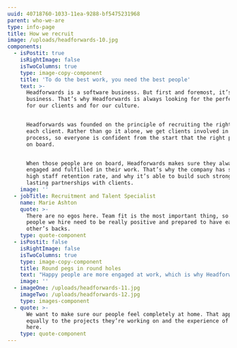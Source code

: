 ```yaml
---
uuid: 40718760-1033-11ea-9288-bf5475231968
parent: who-we-are
type: info-page
title: How we recruit
image: /uploads/headforwards-10.jpg
components:
  - isPostit: true
    isRightImage: false
    isTwoColumns: true
    type: image-copy-component
    title: 'To do the best work, you need the best people'
    text: >-
      Headforwards is a software business. But first and foremost, it’s a people
      business. That’s why Headforwards is always looking for the perfect fit –
      for our clients and for our culture.


      Headforwards was founded on the principle of recruiting the right team for
      each client. Rather than go it alone, we get clients involved in the
      process, so everyone is confident from the start that the right people are
      on board.


      When those people are on board, Headforwards makes sure they always feel
      engaged and fulfilled in their work. That’s why the company has such a
      high staff retention rate, and why it’s able to build such strong and
      lasting partnerships with clients.
    image: ''
  - jobTitle: Recruitment and Talent Specialist
    name: Marie Ashton
    quote: >-
      There are no egos here. Team fit is the most important thing, so the
      people we hire need to be really positive and prepared to have each
      other’s backs.
    type: quote-component
  - isPostit: false
    isRightImage: false
    isTwoColumns: true
    type: image-copy-component
    title: Round pegs in round holes
    text: "Happy people are more engaged at work, which is why Headforwards places so much emphasis on ensuring its staff, and the people around them, are well looked after. \r\n\nThat’s one reason you’re more likely to see Headforwards employees at one of the company’s many social events than burning the midnight oil. And it’s why Headforwards goes above and beyond to help its people feel right at home when relocating to Cornwall.    \n\n\rIt’s all about doing valuable work, in a beautiful place, for appreciative clients. With a ready-made social life just waiting to be enjoyed."
    image: ''
  - imageOne: /uploads/headforwards-11.jpg
    imageTwo: /uploads/headforwards-12.jpg
    type: images-component
  - quote: >-
      We want to make sure our people feel completely at home. That applies
      equally to the projects they’re working on and the experience of being
      here.
    type: quote-component
---
```



